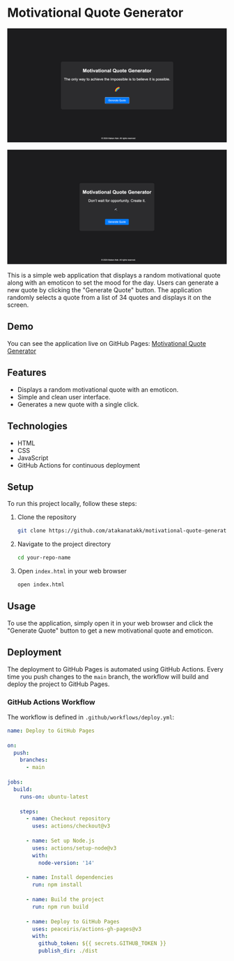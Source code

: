 # Motivational Quote Generator

![Motivational Quote Generator](images/2.png)

![Motivational Quote Generator](images/3.png)

This is a simple web application that displays a random motivational quote along with an emoticon to set the mood for the day. Users can generate a new quote by clicking the "Generate Quote" button. The application randomly selects a quote from a list of 34 quotes and displays it on the screen.

## Demo
You can see the application live on GitHub Pages: [Motivational Quote Generator](https://atakanatakk.github.io/motivational-quote-generator/)

## Features
- Displays a random motivational quote with an emoticon.
- Simple and clean user interface.
- Generates a new quote with a single click.

## Technologies
- HTML
- CSS
- JavaScript
- GitHub Actions for continuous deployment

## Setup

To run this project locally, follow these steps:

1. Clone the repository
    ```sh
    git clone https://github.com/atakanatakk/motivational-quote-generator.git
    ```
2. Navigate to the project directory
    ```sh
    cd your-repo-name
    ```
3. Open `index.html` in your web browser
    ```sh
    open index.html
    ```

## Usage

To use the application, simply open it in your web browser and click the "Generate Quote" button to get a new motivational quote and emoticon.

## Deployment

The deployment to GitHub Pages is automated using GitHub Actions. Every time you push changes to the `main` branch, the workflow will build and deploy the project to GitHub Pages.

### GitHub Actions Workflow

The workflow is defined in `.github/workflows/deploy.yml`:

```yaml
name: Deploy to GitHub Pages

on:
  push:
    branches:
      - main

jobs:
  build:
    runs-on: ubuntu-latest

    steps:
      - name: Checkout repository
        uses: actions/checkout@v3

      - name: Set up Node.js
        uses: actions/setup-node@v3
        with:
          node-version: '14'

      - name: Install dependencies
        run: npm install

      - name: Build the project
        run: npm run build

      - name: Deploy to GitHub Pages
        uses: peaceiris/actions-gh-pages@v3
        with:
          github_token: ${{ secrets.GITHUB_TOKEN }}
          publish_dir: ./dist
